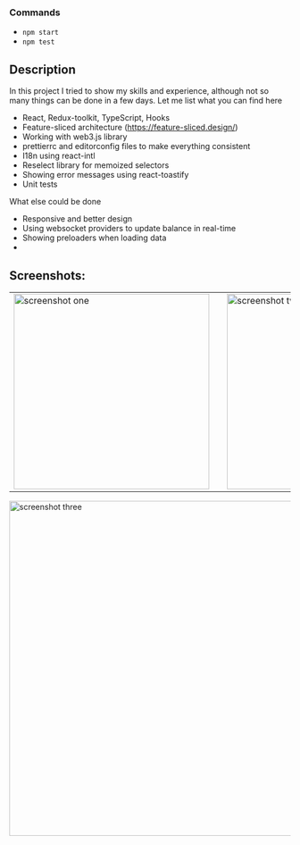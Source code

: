 ### Commands

- `npm start`
- `npm test`

## Description

In this project I tried to show my skills and experience, although not so many things can be done in a few days. Let me list what you can find here

- React, Redux-toolkit, TypeScript, Hooks
- Feature-sliced architecture (https://feature-sliced.design/)
- Working with web3.js library
- prettierrc and editorconfig files to make everything consistent
- I18n using react-intl
- Reselect library for memoized selectors
- Showing error messages using react-toastify
- Unit tests

What else could be done

- Responsive and better design
- Using websocket providers to update balance in real-time
- Showing preloaders when loading data
- 

## Screenshots:

<table border="0">
 <tr>
    <td><img src="https://lenarfattakhov.com/assets/wallets-task/sc1.png" width="350" title="screenshot one"><td>
    <td><img src="https://lenarfattakhov.com/assets/wallets-task/sc2.png" width="350" title="screenshot two"></td>
 </tr>
</table>
<img src="https://lenarfattakhov.com/assets/wallets-task/sc3.png" width="600" title="screenshot three">
